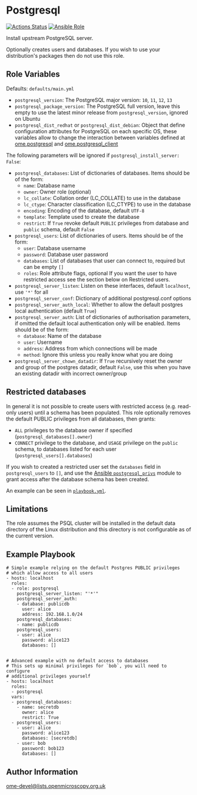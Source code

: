 Postgresql
==========

[![Actions Status](https://github.com/ome/ansible-role-postgresql/workflows/Molecule/badge.svg)](https://github.com/ome/ansible-role-postgresql/actions)
[![Ansible Role](https://img.shields.io/ansible/role/41080.svg)](https://galaxy.ansible.com/ome/postgresql/)

Install upstream PostgreSQL server.

Optionally creates users and databases.
If you wish to use your distribution's packages then do not use this role.

Role Variables
--------------

Defaults: `defaults/main.yml`

- `postgresql_version`: The PostgreSQL major version: `10`, `11`, `12`, `13`
- `postgresql_package_version`: The PostgreSQL full version, leave this empty to use the latest minor release from `postgresql_version`, ignored on Ubuntu
- `postgresql_dist_redhat` or `postgresql_dist_debian`: Object that define configuration attributes for PostgreSQL on each specific OS, these variables allow to change the interaction between variables defined at [ome.postgresql](https://galaxy.ansible.com/ome/postgresql) and [ome.postgresql_client](https://github.com/ome/ansible-role-postgresql-client)

The following parameters will be ignored if `postgresql_install_server: False`:
- `postgresql_databases`: List of dictionaries of databases.
  Items should be of the form:
  - `name`: Database name
  - `owner`: Owner role (optional)
  - `lc_collate`: Collation order (LC_COLLATE) to use in the database
  - `lc_ctype`: Character classification (LC_CTYPE) to use in the database
  - `encoding`: Encoding of the database, default `UTF-8`
  - `template`: Template used to create the database
  - `restrict`: If `True` revoke default `PUBLIC` privileges from database and `public` schema, default `False`
- `postgresql_users`: List of dictionaries of users.
  Items should be of the form:
  - `user`: Database username
  - `password`: Database user password
  - `databases`: List of databases that user can connect to, required but can be empty `[]`
  - `roles`: Role attribute flags, optional
  If you want the user to have restricted access see the section below on Restricted users.
- `postgresql_server_listen`: Listen on these interfaces, default `localhost`, use `'*'` for all
- `postgresql_server_conf`: Dictionary of additional postgresql.conf options
- `postgresql_server_auth_local`: Whether to allow the default postgres local authentication (default `True`)
- `postgresql_server_auth`: List of dictionaries of authorisation parameters, if omitted the default local authentication only will be enabled. Items should be of the form:
  - `database`: Name of the database
  - `user`: Username
  - `address`: Address from which connections will be made
  - `method`: Ignore this unless you really know what you are doing
- `postgresql_server_chown_datadir`: If `True` recursively reset the owner and group of the postgres datadir, default `False`, use this when you have an existing datadir with incorrect owner/group


Restricted databases
--------------------

In general it is not possible to create users with restricted access (e.g. read-only users) until a schema has been populated.
This role optionally removes the default PUBLIC privileges from all databases, then grants:
- `ALL` privileges to the database owner if specified (`postgresql_databases[].owner`)
- `CONNECT` privilege to the database, and `USAGE` privilege on the `public` schema, to databases listed for each user (`postgresql_users[].databases`)

If you wish to created a restricted user set the `databases` field in `postgresql_users` to `[]`, and use the [Ansible `postgresql_privs`](http://docs.ansible.com/ansible/latest/postgresql_privs_module.html) module to grant access after the database schema has been created.

An example can be seen in [`playbook.yml`](playbook.yml).

Limitations
-----------

The role assumes the PSQL cluster will be installed in the default data directory
of the Linux distribution and this directory is not configurable as of the current
version.

Example Playbook
----------------

    # Simple example relying on the default Postgres PUBLIC privileges
    # which allow access to all users
    - hosts: localhost
      roles:
      - role: postgresql
        postgresql_server_listen: "'*'"
        postgresql_server_auth:
        - database: publicdb
          user: alice
          address: 192.168.1.0/24
        postgresql_databases:
        - name: publicdb
        postgresql_users:
        - user: alice
          password: alice123
          databases: []


    # Advanced example with no default access to databases
    # This sets up minimal privileges for `bob`, you will need to configure
    # additional privileges yourself
    - hosts: localhost
      roles:
      - postgresql
      vars:
      - postgresql_databases:
        - name: secretdb
          owner: alice
          restrict: True
      - postgresql_users:
        - user: alice
          password: alice123
          databases: [secretdb]
        - user: bob
          password: bob123
          databases: []


Author Information
------------------

ome-devel@lists.openmicroscopy.org.uk

